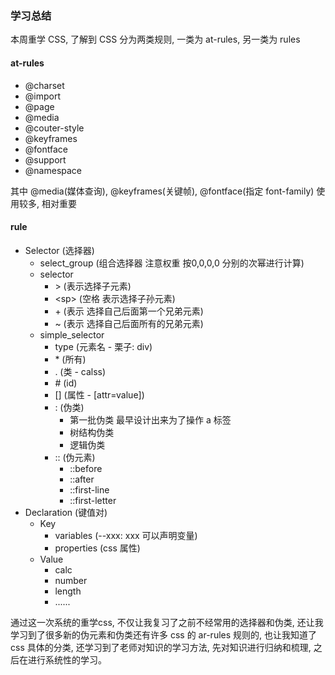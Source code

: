 ### 学习总结

本周重学 CSS, 了解到 CSS 分为两类规则, 一类为 at-rules, 另一类为 rules

#### at-rules

+ @charset
+ @import
+ @page
+ @media
+ @couter-style
+ @keyframes
+ @fontface
+ @support
+ @namespace

其中 @media(媒体查询), @keyframes(关键帧), @fontface(指定 font-family) 使用较多, 相对重要

#### rule
+ Selector (选择器)
  + select_group (组合选择器 注意权重 按0,0,0,0 分别的次幂进行计算)
  + selector
    + \> (表示选择子元素)
    + \<sp> (空格 表示选择子孙元素)
    + \+ (表示 选择自己后面第一个兄弟元素)
    + \~ (表示 选择自己后面所有的兄弟元素)
  + simple_selector
    + type (元素名 - 栗子: div)
    + \* (所有)
    + \. (类 - calss)
    + \# (id)
    + \[] (属性 - [attr=value])
    + \: (伪类)
      + 第一批伪类 最早设计出来为了操作 a 标签
      + 树结构伪类
      + 逻辑伪类
    + \:: (伪元素)
      + ::before
      + ::after
      + ::first-line
      + ::first-letter
+ Declaration (键值对)
  + Key
    + variables (--xxx: xxx 可以声明变量)
    + properties (css 属性)
  + Value
    + calc
    + number
    + length
    + ......

通过这一次系统的重学css, 不仅让我复习了之前不经常用的选择器和伪类, 还让我学习到了很多新的伪元素和伪类还有许多 css 的 ar-rules 规则的, 也让我知道了 css 具体的分类, 还学习到了老师对知识的学习方法, 先对知识进行归纳和梳理, 之后在进行系统性的学习。